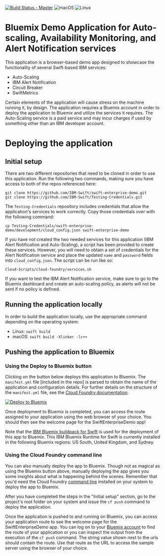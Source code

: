 [![Build Status - Master](https://travis-ci.com/IBM-Swift/swift-enterprise-demo.svg?token=mJT5PYB2xpM2BrzG4qWD&branch=master)](https://travis-ci.com/IBM-Swift/swift-enterprise-demo)
![macOS](https://img.shields.io/badge/os-macOS-green.svg?style=flat)
![Linux](https://img.shields.io/badge/os-linux-green.svg?style=flat)

Bluemix Demo Application for Auto-scaling, Availability Monitoring, and Alert Notification services
===================================================================================================
 
 This application is a browser-based demo app designed to showcase the functionality of several Swift-based IBM services:
 
 * Auto-Scaling
 * IBM Alert Notification
 * Circuit Breaker
 * SwiftMetrics
 
 Certain elements of the application will cause stress on the machine running it, by design. The application requires a Bluemix account in order to deploy the application to Bluemix and utilize the services it requires. The Auto-Scaling service is a paid service and may incur charges if used by something other than an IBM developer account.
 
 # Deploying the application
 
## Initial setup
 
 There are two different repositories that need to be cloned in order to use this application. Run the following two commands, making sure you have access to both of the repos referenced here:

    git clone https://github.com/IBM-Swift/swift-enterprise-demo.git
    git clone https://github.com/IBM-Swift/Testing-Credentials.git
 
 The `Testing-Credentials` repository includes credentials that allow the application's services to work correctly. Copy those credentials over with the following command:
 
    cp Testing-Credentials/swift-enterprise-demo/development/cloud_config.json swift-enterprise-demo
 
 If you have not created the two needed services for this application (IBM Alert Notification and Auto-Scaling), a script has been provided to create these services. However, you will need to obtain a set of credentials for the Alert Notification service and place the updated `name` and `password` fields into `cloud_config.json`. The script can be run like so:
 
    Cloud-Scripts/cloud-foundry/services.sh
 
 If you want to test the IBM Alert Notification service, make sure to go to the Bluemix dashboard and create an auto-scaling policy, as alerts will not be sent if no policy is defined.

## Running the application locally
 
 In order to build the application locally, use the appropriate command depending on the operating system:

  * Linux: `swift build`
  * macOS: `swift build -Xlinker -lc++`

  ## Pushing the application to Bluemix
  ### Using the Deploy to Bluemix button
  Clicking on the button below deploys this application to Bluemix. The `manifest.yml` file [included in the repo] is parsed to obtain the name of the application and configuration details. For further details on the structure of the `manifest.yml` file, see the [Cloud Foundry documentation](https://docs.cloudfoundry.org/devguide/deploy-apps/manifest.html#minimal-manifest).

  [![Deploy to Bluemix](https://hub.jazz.net/deploy/button.png)](https://bluemix.net/deploy?repository=https://github.com/IBM-Swift/swift-enterprise-demo.git)

  Once deployment to Bluemix is completed, you can access the route assigned to your application using the web browser of your choice. You should then see the welcome page for the SwiftEnterpriseDemo app!

  Note that the [IBM Bluemix buildpack for Swift](https://github.com/IBM-Swift/swift-buildpack) is used for the deployment of this app to Bluemix. This IBM Bluemix Runtime for Swift is currently installed in the following Bluemix regions: US South, United Kingdom, and Sydney.

  ### Using the Cloud Foundry command line
  You can also manually deploy the app to Bluemix. Though not as magical as using the Bluemix button above, manually deploying the app gives you some insights about what is happening behind the scenes. Remember that you'd need the Cloud Foundry [command line](https://www.ng.bluemix.net/docs/starters/install_cli.html) installed on your system to deploy the app to Bluemix.

  After you have completed the steps in the "Initial setup" section, go to the project's root folder on your system and issue the `cf push` command to deploy the application.

  Once the application is pushed to and running on Bluemix, you can access your application route to see the welcome page for the SwiftEnterpriseDemo app. You can log on to your [Bluemix account](https://console.ng.bluemix.net) to find the route of your application or you can inspect the output from the execution of the `cf push` command.  The string value shown next to the urls should contain the route.  Use that route as the URL to access the sample server using the browser of your choice.
